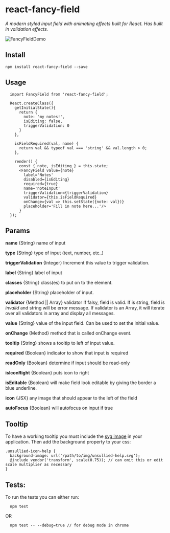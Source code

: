 # react-fancy-field

*A modern styled input field with animating effects built for React. Has built in validation effects.*

![FancyFieldDemo](https://github.com/the-unsullied/react-fancy-field/blob/demo/fancyfielddemo.gif)

## Install
```
npm install react-fancy-field --save
```

## Usage
```
  import FancyField from 'react-fancy-field';

  React.createClass({
    getInitialState(){
      return {
        note: 'my notes!',
        isEditing: false,
        triggerValidation: 0
      }
    },

    isFieldRequired(val, name) {
      return val && typeof val === 'string' && val.length > 0;
    },

    render() {
      const { note, isEditing } = this.state;
      <FancyField value={note}
        label='Notes'
        disabled={isEditing}
        required={true}
        name='noteInput'
        triggerValidation={triggerValidation}
        validator={this.isFieldRequired}
        onChange={val => this.setState({note: val})}
        placeholder='Fill in note here...'/>
      }
  });
```


## Params

**name** {String} name of input

**type** {String} type of input (text, number, etc..)

**triggerValidation** {Integer} Increment this value to trigger validation.

**label** {String} label of input

**classes** {String} class(es) to put on to the <FancyButton /> element.

**placeholder** {String} placeholder of input.

**validator** {Method || Array} validator If falsy, field is valid. If is string, field is *invalid* and string will be error message. If validator is an Array, it will iterate over all validators in array and display all messages.

**value** {String} value of the input field. Can be used to set the initial value.

**onChange** {Method} method that is called onChange event.

**tooltip** {String} shows a tooltip to left of input value.

**required** {Boolean} indicator to show that input is required

**readOnly** {Boolean} determine if input should be read-only

**isIconRight** {Boolean} puts icon to right

**isEditable** {Boolean} will make field look editable by giving the border a blue underline.

**icon** {JSX} any image that should appear to the left of the field

**autoFocus** {Boolean} will autofocus on input if true

## Tooltip
To have a working tooltip you must include the [svg image](https://github.com/the-unsullied/react-fancy-field/blob/master/assets/unsullied-help.svg) in your application. Then add the background property to your css:

```
.unsullied-icon-help {
  background-image: url('/path/to/img/unsullied-help.svg');
  @include vendor('transform', scale(0.75)); // can omit this or edit scale multiplier as necessary
}
```

## Tests:
To run the tests you can either run:
```
  npm test
```

OR

```
  npm test -- --debug=true // for debug mode in chrome
```
